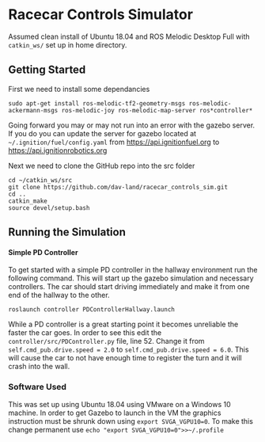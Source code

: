 # Racecar Controls Simulator

Assumed clean install of Ubuntu 18.04 and ROS Melodic Desktop Full with `catkin_ws/` set up in home directory.

## Getting Started

First we need to install some dependancies
```
sudo apt-get install ros-melodic-tf2-geometry-msgs ros-melodic-ackermann-msgs ros-melodic-joy ros-melodic-map-server ros*controller*
```
Going forward you may or may not run into an error with the gazebo server. If you do you can update the server for gazebo located at `~/.ignition/fuel/config.yaml` from https://api.ignitionfuel.org to https://api.ignitionrobotics.org

Next we need to clone the GitHub repo into the src folder
```
cd ~/catkin_ws/src
git clone https://github.com/dav-land/racecar_controls_sim.git
cd ..
catkin_make
source devel/setup.bash
```

## Running the Simulation

#### Simple PD Controller
To get started with a simple PD controller in the hallway environment run the following command. This will start up the gazebo simulation and necessary controllers. The car should start driving immediately and make it from one end of the hallway to the other.
```
roslaunch controller PDControllerHallway.launch
```
While a PD controller is a great starting point it becomes unreliable the faster the car goes.  In order to see this edit the `controller/src/PDController.py` file, line 52. Change it from `self.cmd_pub.drive.speed = 2.0` to `self.cmd_pub.drive.speed = 6.0`. This will cause the car to not have enough time to register the turn and it will crash into the wall.

### Software Used
This was set up using Ubuntu 18.04 using VMware on a Windows 10 machine. In order to get Gazebo to launch in the VM the graphics instruction must be shrunk down using `export SVGA_VGPU10=0`.
To make this change permanent use `echo "export SVGA_VGPU10=0">>~/.profile`
